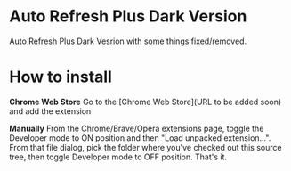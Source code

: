 # Auto Refresh Plus Dark Version

Auto Refresh Plus Dark Vesrion with some things fixed/removed.
# How to install

**Chrome Web Store**
Go to the [Chrome Web Store](URL to be added soon) and add the extension

**Manually**
From the Chrome/Brave/Opera extensions page, toggle the Developer mode to ON position and then
"Load unpacked extension...". From that file dialog, pick the folder where
you've checked out this source tree, then toggle Developer mode to OFF position. That's it. 
